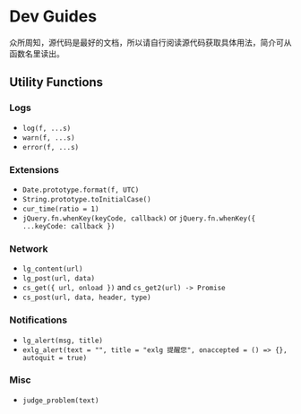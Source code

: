 # Dev Guides

众所周知，源代码是最好的文档，所以请自行阅读源代码获取具体用法，简介可从函数名里读出。

## Utility Functions

### Logs

- `log(f, ...s)`
- `warn(f, ...s)`
- `error(f, ...s)`

### Extensions

- `Date.prototype.format(f, UTC)`
- `String.prototype.toInitialCase()`
- `cur_time(ratio = 1)`
- `jQuery.fn.whenKey(keyCode, callback)` or `jQuery.fn.whenKey({ ...keyCode: callback })`

### Network

- `lg_content(url)`
- `lg_post(url, data)`
- `cs_get({ url, onload })` and `cs_get2(url) -> Promise`
- `cs_post(url, data, header, type)`

### Notifications

- `lg_alert(msg, title)`
- `exlg_alert(text = "", title = "exlg 提醒您", onaccepted = () => {}, autoquit = true)`

### Misc

- `judge_problem(text)`

